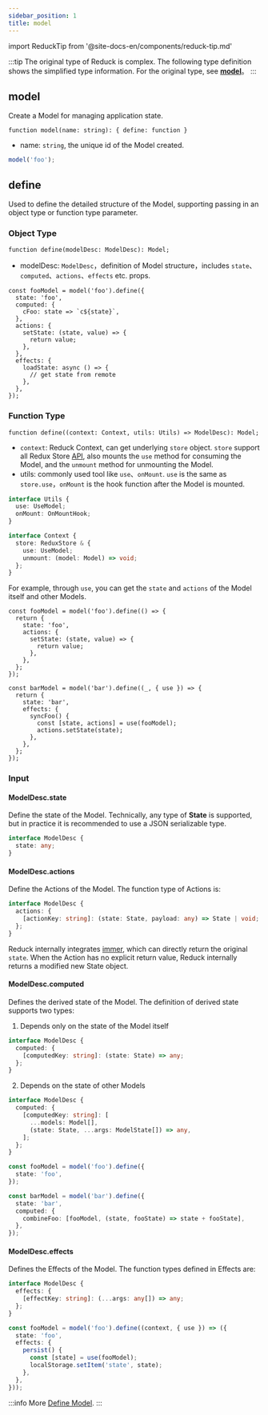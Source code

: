 ```yaml
---
sidebar_position: 1
title: model
---
```


import ReduckTip from '@site-docs-en/components/reduck-tip.md'

<ReduckTip />

:::tip
The original type of Reduck is complex. The following type definition shows the simplified type information. For the original type, see [**model**](https://github.com/modern-js-dev/reduck/blob/main/packages/store/src/model/model.ts)。
:::

## model

Create a Model for managing application state.

`function model(name: string): { define: function }`

- name: `string`, the unique id of the Model created.

```ts title="example"
model('foo');
```

## define

Used to define the detailed structure of the Model, supporting passing in an object type or function type parameter.

### Object Type

`function define(modelDesc: ModelDesc): Model;`

- modelDesc: `ModelDesc`，definition of Model structure，includes `state`、`computed`、`actions`、`effects` etc. props.

```tsx title="example"
const fooModel = model('foo').define({
  state: 'foo',
  computed: {
    cFoo: state => `c${state}`,
  },
  actions: {
    setState: (state, value) => {
      return value;
    },
  },
  effects: {
    loadState: async () => {
      // get state from remote
    },
  },
});
```

### Function Type

`function define((context: Context, utils: Utils) => ModelDesc): Model;`

- `context`: Reduck Context, can get underlying `store` object. `store` support all Redux Store [API](https://redux.js.org/api/store), also mounts the `use` method for consuming the Model, and the `unmount` method for unmounting the Model.
- utils: commonly used tool like `use`、`onMount`. `use` is the same as `store.use`，`onMount` is the hook function after the Model is mounted.

<!-- TODO: @anchao 调整类型 -->
```ts
interface Utils {
  use: UseModel;
  onMount: OnMountHook;
}

interface Context {
  store: ReduxStore & {
    use: UseModel;
    unmount: (model: Model) => void;
  };
}
```

For example, through `use`, you can get the `state` and `actions` of the Model itself and other Models.

```tsx title="example"
const fooModel = model('foo').define(() => {
  return {
    state: 'foo',
    actions: {
      setState: (state, value) => {
        return value;
      },
    },
  };
});

const barModel = model('bar').define((_, { use }) => {
  return {
    state: 'bar',
    effects: {
      syncFoo() {
        const [state, actions] = use(fooModel);
        actions.setState(state);
      },
    },
  };
});
```

### Input

#### ModelDesc.state

Define the state of the Model. Technically, any type of **State** is supported, but in practice it is recommended to use a JSON serializable type.

```ts
interface ModelDesc {
  state: any;
}
```

#### ModelDesc.actions

Define the Actions of the Model. The function type of Actions is:

```ts
interface ModelDesc {
  actions: {
    [actionKey: string]: (state: State, payload: any) => State | void;
  };
}
```

Reduck internally integrates [immer](https://github.com/immerjs/immer), which can directly return the original `state`. When the Action has no explicit return value, Reduck internally returns a modified new State object.

#### ModelDesc.computed

Defines the derived state of the Model. The definition of derived state supports two types:

1. Depends only on the state of the Model itself

```ts
interface ModelDesc {
  computed: {
    [computedKey: string]: (state: State) => any;
  };
}
```


2. Depends on the state of other Models

```ts
interface ModelDesc {
  computed: {
    [computedKey: string]: [
      ...models: Model[],
      (state: State, ...args: ModelState[]) => any,
    ];
  };
}
```

```ts title="example"
const fooModel = model('foo').define({
  state: 'foo',
});

const barModel = model('bar').define({
  state: 'bar',
  computed: {
    combineFoo: [fooModel, (state, fooState) => state + fooState],
  },
});
```

#### ModelDesc.effects

Defines the Effects of the Model. The function types defined in Effects are:

```ts
interface ModelDesc {
  effects: {
    [effectKey: string]: (...args: any[]) => any;
  };
}
```

```ts title="example"
const fooModel = model('foo').define((context, { use }) => ({
  state: 'foo',
  effects: {
    persist() {
      const [state] = use(fooModel);
      localStorage.setItem('state', state);
    },
  },
}));
```

:::info More
[Define Model](/docs/guides/topic-detail/model/define-model).
:::
